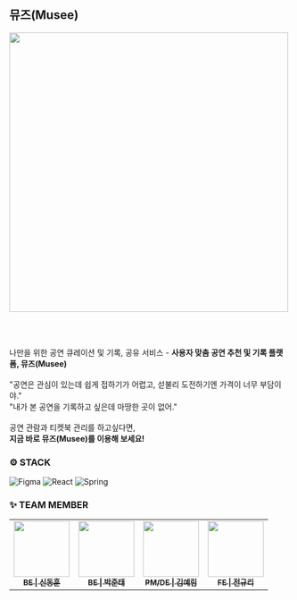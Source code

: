 뮤즈(Musee)
---
<img src="https://github.com/user-attachments/assets/c40353c9-8570-4ec6-99da-466e8159e327" width="500px"/>

<br> <br>

나만을 위한 공연 큐레이션 및 기록, 공유 서비스  - **사용자 맞춤 공연 추천 및 기록 플랫폼, 뮤즈(Musee)**
<br> <br>
"공연은 관심이 있는데 쉽게 접하기가 어렵고, 섣불리 도전하기엔 가격이 너무 부담이야."<br>
"내가 본 공연을 기록하고 싶은데 마땅한 곳이 없어."
<br> <br>
공연 관람과 티켓북 관리를 하고싶다면,
<br>**지금 바로 뮤즈(Musee)를 이용해 보세요!**
<br>

### ⚙️ STACK
![Figma](https://img.shields.io/badge/figma-%23F24E1E.svg?style=for-the-badge&logo=figma&logoColor=white) ![React](https://img.shields.io/badge/react-%2320232a.svg?style=for-the-badge&logo=react&logoColor=%2361DAFB) ![Spring](https://img.shields.io/badge/spring-%236DB33F.svg?style=for-the-badge&logo=spring&logoColor=white)

### ✨ TEAM MEMBER
<table>
  <tbody>
    <tr>
      <td align="center"><a href="https://github.com/juntae6942"><img src="https://avatars.githubusercontent.com/u/52229930?v=4" width="100px;" alt=""/><br /><sub><b>BE | 신동훈</b></sub></a><br /></td>
      <td align="center"><a href="https://github.com/juntae6942"><img src="https://avatars.githubusercontent.com/u/65760583?v=4" width="100px;" alt=""/><br /><sub><b>BE | 박준태</b></sub></a><br /></td>
      <td align="center"><a href="https://github.com/"><img src="https://github.com/user-attachments/assets/683994fe-db35-4e81-b19e-c3d26eee2127" width="100px"; alt=""/><br /><sub><b>PM/DE | 김예림</b></sub></a><br /></td>
      <td align="center"><a href="https://github.com/rlcz1"><img src="https://avatars.githubusercontent.com/u/86146265?v=4" width="100px;" alt=""/><br /><sub><b>FE | 전규리</b></sub></a><br /></td>
  </tbody>
</table>
